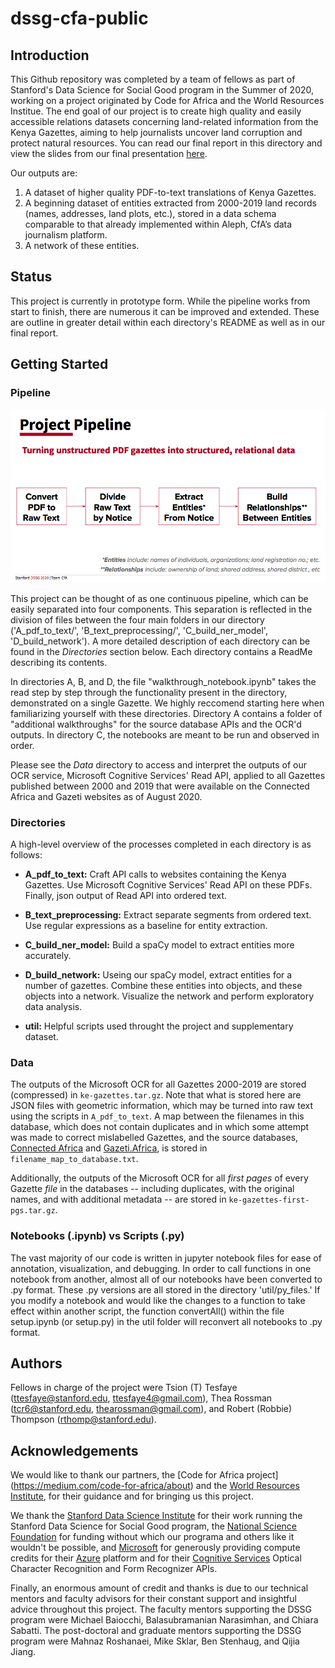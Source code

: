 # dssg-cfa-public

## Introduction

This Github repository was completed by a team of fellows as part of Stanford's Data Science for Social Good program in the Summer of 2020, working on a project originated by Code for Africa and the World Resources Institue. The end goal of our project is to create high quality and easily accessible relations datasets concerning land-related information from the Kenya Gazettes, aiming to help journalists uncover land corruption and protect natural resources. You can read our final report in this directory and view the slides from our final presentation [here](https://docs.google.com/presentation/d/1Woemfb5ZEkEiuj0ur1kxc2wPZMX1eq8XO3wtRAVQ-Jk/edit).

Our outputs are: 
1. A dataset of higher quality PDF-to-text translations of Kenya Gazettes.
2. A beginning dataset of entities extracted from 2000-2019 land records (names, addresses, land plots, etc.), stored in a data schema comparable to that already implemented within Aleph, CfA’s data journalism platform. 
3. A network of these entities. 

## Status

This project is currently in prototype form. While the pipeline works from start to finish, there are numerous it can be improved and extended. These are outline in greater detail within each directory's README as well as in our final report. 


## Getting Started

### Pipeline

![Project Pipeline](util/project_pipeline.png)

This project can be thought of as one continuous pipeline, which can be easily separated into four components. This separation is reflected in the division of files between the four main folders in our directory ('A_pdf_to_text/', 'B_text_preprocessing/', 'C_build_ner_model', 'D_build_network'). A more detailed description of each directory can be found in the *Directories* section below. Each directory contains a ReadMe describing its contents. 

In directories A, B, and D, the file "walkthrough_notebook.ipynb" takes the read step by step through the functionality present in the directory, demonstrated on a single Gazette. We highly reccomend starting here when familiarizing yourself with these directories. Directory A contains a folder of "additional walkthroughs" for the source database APIs and the OCR'd outputs. In directory C, the notebooks are meant to be run and observed in order.

Please see the *Data* directory to access and interpret the outputs of our OCR service, Microsoft Cognitive Services' Read API, applied to all Gazettes published between 2000 and 2019 that were available on the Connected Africa and Gazeti websites as of August 2020. 

### Directories

A high-level overview of the processes completed in each directory is as follows:

* **A_pdf_to_text:** Craft API calls to websites containing the Kenya Gazettes. Use Microsoft Cognitive Services' Read API on these PDFs. Finally, json output of Read API into ordered text.

* **B_text_preprocessing:** Extract separate segments from ordered text. Use regular expressions as a baseline for entity extraction.

* **C_build_ner_model:** Build a spaCy model to extract entities more accurately. 

* **D_build_network:** Useing our spaCy model, extract entities for a number of gazettes. Combine these entities into objects, and these objects into a network. Visualize the network and perform exploratory data analysis.

* **util:** Helpful scripts used throught the project and supplementary dataset.

### Data

The outputs of the Microsoft OCR for all Gazettes 2000-2019 are stored (compressed) in `ke-gazettes.tar.gz`. Note that what is stored here are JSON files with geometric information, which may be turned into raw text using the scripts in `A_pdf_to_text`. A map between the filenames in this database, which does not contain duplicates and in which some attempt was made to correct mislabelled Gazettes, and the source databases, [Connected Africa](https://data.connectedafrica.net/datasets/18) and [Gazeti.Africa](https://gazeti.africa), is stored in `filename_map_to_database.txt`.

Additionally, the outputs of the Microsoft OCR for all *first pages* of every Gazette *file* in the databases -- including duplicates, with the original names, and with additional metadata -- are stored in `ke-gazettes-first-pgs.tar.gz`. 

### Notebooks (.ipynb) vs Scripts (.py)

The vast majority of our code is written in jupyter notebook files for ease of annotation, visualization, and debugging. In order to call functions in one notebook from another, almost all of our notebooks have been converted to .py format. These .py versions are all stored in the directory 'util/py_files.' If you modify a notebook and would like the changes to a function to take effect within another script, the function convertAll() within the file setup.ipynb (or setup.py) in the util folder will reconvert all notebooks to .py format.

## Authors

Fellows in charge of the project were Tsion (T) Tesfaye (ttesfaye@stanford.edu, ttesfaye4@gmail.com), Thea Rossman (tcr6@stanford.edu, thearossman@gmail.com), and Robert (Robbie) Thompson (rthomp@stanford.edu).

## Acknowledgements

We would like to thank our partners, the [Code for Africa project] (https://medium.com/code-for-africa/about) and the [World Resources Institute](https://www.wri.org/), for their guidance and for bringing us this project. 

We thank the [Stanford Data Science Institute](https://datascience.stanford.edu/) for their work running the Stanford Data Science for Social Good program, the [National Science Foundation](https://www.nsf.gov/) for funding without which our programa and others like it wouldn't be possible, and [Microsoft](microsoft.com/) for generously providing compute credits for their [Azure](https://azure.microsoft.com/) platform and for their [Cognitive Services](https://azure.microsoft.com/en-us/services/cognitive-services/) Optical Character Recognition and Form Recognizer APIs.

Finally, an enormous amount of credit and thanks is due to our technical mentors and faculty advisors for their constant support and insightful advice throughout this project. The faculty mentors supporting the DSSG program were Michael Baiocchi, Balasubramanian Narasimhan, and Chiara Sabatti. The post-doctoral and graduate mentors supporting the DSSG program were Mahnaz Roshanaei, Mike Sklar, Ben Stenhaug, and Qijia Jiang.
